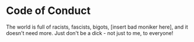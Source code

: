 # Code of Conduct
The world is full of racists, fascists, bigots, [insert bad moniker here], and it doesn't need more. Just don't be a dick - not just to me, to everyone!
